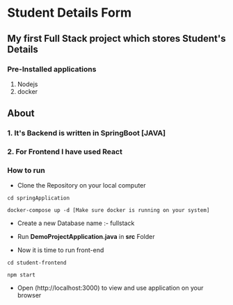 # Student Details Form

## My first Full Stack project which stores Student's Details

### Pre-Installed applications
1. Nodejs
2. docker

## About
### 1. It's Backend is written in SpringBoot [JAVA]
### 2. For Frontend I have used React

### How to run

- Clone the Repository on your local computer
```
cd springApplication
```
```
docker-compose up -d [Make sure docker is running on your system]
```
- Create a new Database name :- fullstack
  
- Run **DemoProjectApplication.java** in **src** Folder

- Now it is time to run front-end
```
cd student-frontend
```
```
npm start
```
- Open (http://localhost:3000) to view and use application on your browser
